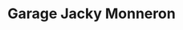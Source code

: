 ---
title: "Garage Jacky Monneron"
url: /le-fenouiller/garage-jacky-monneron/
shop: Autowerkstatt
---